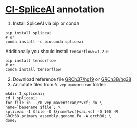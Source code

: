 # [CI-SpliceAI]([https://github.com/Illumina/SpliceAI.git](https://github.com/YStrauch/CI-SpliceAI__Annotation)) annotation
1. Install SpliceAI via pip or conda
```
pip install spliceai
# or
conda install -c bioconda spliceai
```
Additionally you should install `tensorflow>=1.2.0`
```
pip install tensorflow
# or
conda install tensorflow
```
2. Download reference file [GRCh37/hg19](http://hgdownload.cse.ucsc.edu/goldenPath/hg19/bigZips/hg19.fa.gz) or [GRCh38/hg38](http://hgdownload.cse.ucsc.edu/goldenPath/hg38/bigZips/hg38.fa.gz)
3. Annotate files from `0_vep_maxentscan` folder:
```
mkdir 1_spliceai;
cd 1_spliceai;
for file in ../0_vep_maxentscan/*vcf; do \
name=`basename $file`; \
spliceai -I $file -O ${name%vcf}sai.vcf -D 100 -R GRCh38.primary_assembly.genome.fa -A grch38; \
done;
```
